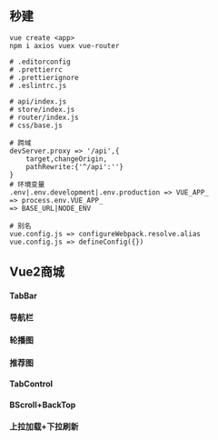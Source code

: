 ## 秒建

<!-- Vue2-Cli3 -->

```shell
vue create <app>
npm i axios vuex vue-router
```

```shell
# .editorconfig
# .prettierrc
# .prettierignore
# .eslintrc.js
```

```shell
# api/index.js 
# store/index.js
# router/index.js
# css/base.js
```

```shell
# 跨域
devServer.proxy => '/api',{
	target,changeOrigin,
	pathRewrite:{'^/api':''}
}
# 环境变量
.env|.env.development|.env.production => VUE_APP_
=> process.env.VUE_APP_
=> BASE_URL|NODE_ENV
```

~~~shell
# 别名
vue.config.js => configureWebpack.resolve.alias
vue.config.js => defineConfig({})
~~~

<!-- Vue3-cli3 -->

## Vue2商城

#### TabBar

#### 导航栏

#### 轮播图

#### 推荐图

#### TabControl

#### BScroll+BackTop

#### 上拉加载+下拉刷新


